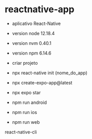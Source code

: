 # reactnative-app

- aplicativo React-Native
- version node 12.18.4
- version nvm 0.40.1
- version npm 6.14.6

- criar projeto
- npx react-native init (nome_do_app)
- npx create-expo-app@latest

- npx expo star
- npm run android
- npm run ios
- npm run web

react-native-cli